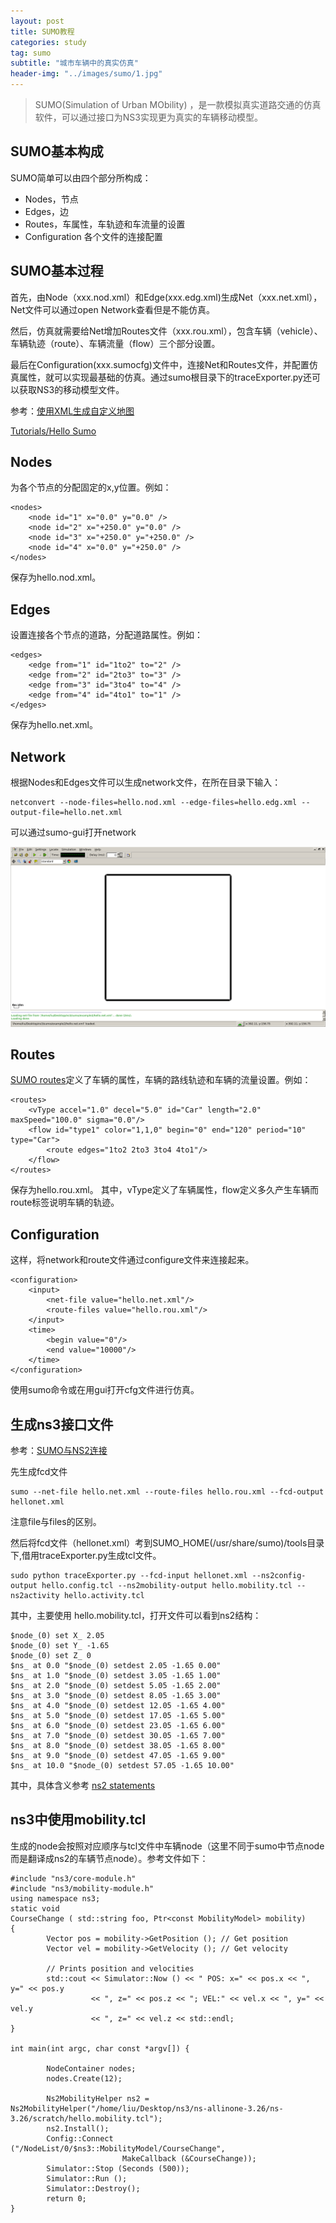 ```yaml
---
layout: post
title: SUMO教程
categories: study
tag: sumo
subtitle: "城市车辆中的真实仿真"
header-img: "../images/sumo/1.jpg"
---
```


>SUMO(Simulation of Urban MObility) ，是一款模拟真实道路交通的仿真软件，可以通过接口为NS3实现更为真实的车辆移动模型。

## SUMO基本构成

SUMO简单可以由四个部分所构成：

+ Nodes，节点
+ Edges，边
+ Routes，车属性，车轨迹和车流量的设置
+ Configuration 各个文件的连接配置

## SUMO基本过程

首先，由Node（xxx.nod.xml）和Edge(xxx.edg.xml)生成Net（xxx.net.xml），Net文件可以通过open Network查看但是不能仿真。

然后，仿真就需要给Net增加Routes文件（xxx.rou.xml），包含车辆（vehicle）、车辆轨迹（route）、车辆流量（flow）三个部分设置。

最后在Configuration(xxx.sumocfg)文件中，连接Net和Routes文件，并配置仿真属性，就可以实现最基础的仿真。通过sumo根目录下的traceExporter.py还可以获取NS3的移动模型文件。

参考：[使用XML生成自定义地图](http://blog.csdn.net/sxsj333/article/details/22855555)

[Tutorials/Hello Sumo](http://www.sumo.dlr.de/userdoc/Tutorials/Hello_Sumo.html)


## Nodes

为各个节点的分配固定的x,y位置。例如：

```
<nodes>
    <node id="1" x="0.0" y="0.0" />
    <node id="2" x="+250.0" y="0.0" />
    <node id="3" x="+250.0" y="+250.0" />
    <node id="4" x="0.0" y="+250.0" />
</nodes>
```

保存为hello.nod.xml。

## Edges

设置连接各个节点的道路，分配道路属性。例如：

```
<edges>
    <edge from="1" id="1to2" to="2" />
    <edge from="2" id="2to3" to="3" />
    <edge from="3" id="3to4" to="4" />
    <edge from="4" id="4to1" to="1" />
</edges>
```
保存为hello.net.xml。

## Network

根据Nodes和Edges文件可以生成network文件，在所在目录下输入：

```
netconvert --node-files=hello.nod.xml --edge-files=hello.edg.xml --output-file=hello.net.xml
```
可以通过sumo-gui打开network

![](../images/sumo/2.png)

## Routes

[SUMO routes](http://www.sumo.dlr.de/userdoc/Definition_of_Vehicles,_Vehicle_Types,_and_Routes.html)定义了车辆的属性，车辆的路线轨迹和车辆的流量设置。例如：

```
<routes>
    <vType accel="1.0" decel="5.0" id="Car" length="2.0" maxSpeed="100.0" sigma="0.0"/>
    <flow id="type1" color="1,1,0" begin="0" end="120" period="10" type="Car">
        <route edges="1to2 2to3 3to4 4to1"/>
    </flow>
</routes>
```

保存为hello.rou.xml。 
其中，vType定义了车辆属性，flow定义多久产生车辆而route标签说明车辆的轨迹。

## Configuration

这样，将network和route文件通过configure文件来连接起来。

```
<configuration>
    <input>
        <net-file value="hello.net.xml"/>
        <route-files value="hello.rou.xml"/>
    </input>
    <time>
        <begin value="0"/>
        <end value="10000"/>
    </time>
</configuration>
```

使用sumo命令或在用gui打开cfg文件进行仿真。

## 生成ns3接口文件

参考：[SUMO与NS2连接](http://blog.csdn.net/sxsj333/article/details/22862903)

先生成fcd文件

```
sumo --net-file hello.net.xml --route-files hello.rou.xml --fcd-output hellonet.xml
```

注意file与files的区别。

然后将fcd文件（hellonet.xml）考到SUMO_HOME(/usr/share/sumo)/tools目录下,借用traceExporter.py生成tcl文件。

```
sudo python traceExporter.py --fcd-input hellonet.xml --ns2config-output hello.config.tcl --ns2mobility-output hello.mobility.tcl --ns2activity hello.activity.tcl
```
其中，主要使用 hello.mobility.tcl，打开文件可以看到ns2结构：

```
$node_(0) set X_ 2.05
$node_(0) set Y_ -1.65
$node_(0) set Z_ 0
$ns_ at 0.0 "$node_(0) setdest 2.05 -1.65 0.00"
$ns_ at 1.0 "$node_(0) setdest 3.05 -1.65 1.00"
$ns_ at 2.0 "$node_(0) setdest 5.05 -1.65 2.00"
$ns_ at 3.0 "$node_(0) setdest 8.05 -1.65 3.00"
$ns_ at 4.0 "$node_(0) setdest 12.05 -1.65 4.00"
$ns_ at 5.0 "$node_(0) setdest 17.05 -1.65 5.00"
$ns_ at 6.0 "$node_(0) setdest 23.05 -1.65 6.00"
$ns_ at 7.0 "$node_(0) setdest 30.05 -1.65 7.00"
$ns_ at 8.0 "$node_(0) setdest 38.05 -1.65 8.00"
$ns_ at 9.0 "$node_(0) setdest 47.05 -1.65 9.00"
$ns_ at 10.0 "$node_(0) setdest 57.05 -1.65 10.00"
```

其中，具体含义参考 [ns2 statements](https://www.nsnam.org/docs/release/3.26/models/html/mobility.html#ns-2-mobilityhelper)



## ns3中使用mobility.tcl

生成的node会按照对应顺序与tcl文件中车辆node（这里不同于sumo中节点node而是翻译成ns2的车辆节点node）。参考文件如下：

```
#include "ns3/core-module.h"
#include "ns3/mobility-module.h"
using namespace ns3;
static void
CourseChange ( std::string foo, Ptr<const MobilityModel> mobility)
{
        Vector pos = mobility->GetPosition (); // Get position
        Vector vel = mobility->GetVelocity (); // Get velocity

        // Prints position and velocities
        std::cout << Simulator::Now () << " POS: x=" << pos.x << ", y=" << pos.y
                  << ", z=" << pos.z << "; VEL:" << vel.x << ", y=" << vel.y
                  << ", z=" << vel.z << std::endl;
}

int main(int argc, char const *argv[]) {

        NodeContainer nodes;
        nodes.Create(12);

        Ns2MobilityHelper ns2 = Ns2MobilityHelper("/home/liu/Desktop/ns3/ns-allinone-3.26/ns-3.26/scratch/hello.mobility.tcl");
        ns2.Install();
        Config::Connect ("/NodeList/0/$ns3::MobilityModel/CourseChange",
                         MakeCallback (&CourseChange));
        Simulator::Stop (Seconds (500));
        Simulator::Run ();
        Simulator::Destroy();
        return 0;
}

```
